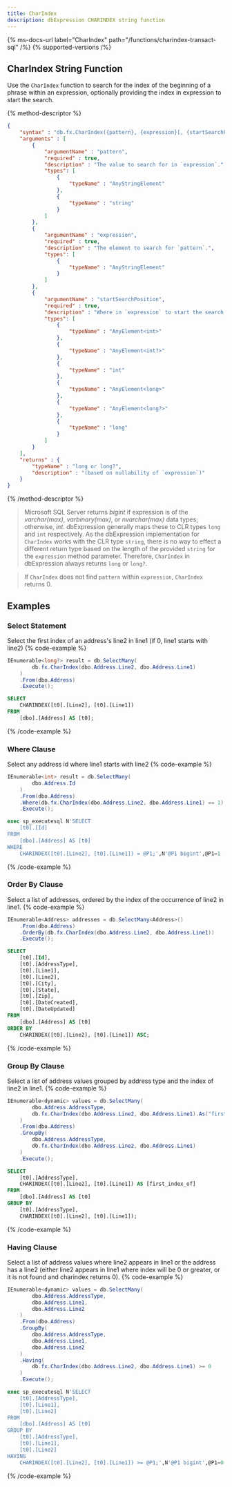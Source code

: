 ```yaml
---
title: CharIndex
description: dbExpression CHARINDEX string function
---
```


{% ms-docs-url label="CharIndex" path="/functions/charindex-transact-sql" /%}
{% supported-versions /%}

## CharIndex String Function

Use the `CharIndex` function to search for the index of the beginning of a phrase within an 
expression, optionally providing the index in expression to start the search.

{% method-descriptor %}
```json
{
    "syntax" : "db.fx.CharIndex({pattern}, {expression}[, {startSearchPosition}])",
    "arguments" : [
        {
            "argumentName" : "pattern",
            "required" : true,
            "description" : "The value to search for in `expression`.",
            "types": [
                { 
                    "typeName" : "AnyStringElement"
                },
                { 
                    "typeName" : "string"
                }
            ]
        },
        {
            "argumentName" : "expression",
            "required" : true,
            "description" : "The element to search for `pattern`.",
            "types": [
                { 
                    "typeName" : "AnyStringElement"
                }
            ]
        },
        {
            "argumentName" : "startSearchPosition",
            "required" : true,
            "description" : "Where in `expression` to start the search for `pattern`.",
            "types": [
                { 
                    "typeName" : "AnyElement<int>"
                },
                { 
                    "typeName" : "AnyElement<int?>"
                },
                { 
                    "typeName" : "int"
                },
                { 
                    "typeName" : "AnyElement<long>"
                },
                { 
                    "typeName" : "AnyElement<long?>"
                },
                { 
                    "typeName" : "long"
                }
            ]
        }              
    ],
    "returns" : { 
        "typeName" : "long or long?", 
        "description" : "(based on nullability of `expression`)"
    }
}
```
{% /method-descriptor %}

> Microsoft SQL Server returns *bigint* if expression is of the *varchar(max)*, *varbinary(max)*, or *nvarchar(max)* data types; otherwise, *int*. 
dbExpression generally maps these to CLR types `long` and `int` respectively. As the dbExpression implementation for `CharIndex` works 
with the CLR type `string`, there is no way to effect a different return type based on the length of the 
provided `string` for the `expression` method parameter. Therefore, `CharIndex` in dbExpression always returns `long` or `long?`.

> If `CharIndex` does not find `pattern` within `expression`, `CharIndex` returns 0.

## Examples
### Select Statement
Select the first index of an address's line2 in line1 (if 0, line1 starts with line2)
{% code-example %}
```csharp
IEnumerable<long?> result = db.SelectMany(
		db.fx.CharIndex(dbo.Address.Line2, dbo.Address.Line1)
	)
	.From(dbo.Address)
	.Execute();
```
```sql
SELECT
    CHARINDEX([t0].[Line2], [t0].[Line1])
FROM
    [dbo].[Address] AS [t0];
```
{% /code-example %}

### Where Clause
Select any address id where line1 starts with line2
{% code-example %}
```csharp
IEnumerable<int> result = db.SelectMany(
		dbo.Address.Id
	)
	.From(dbo.Address)
	.Where(db.fx.CharIndex(dbo.Address.Line2, dbo.Address.Line1) == 1)
	.Execute();
```
```sql
exec sp_executesql N'SELECT
    [t0].[Id]
FROM
    [dbo].[Address] AS [t0]
WHERE
    CHARINDEX([t0].[Line2], [t0].[Line1]) = @P1;',N'@P1 bigint',@P1=1
```
{% /code-example %}

### Order By Clause
Select a list of addresses, ordered by the index of the occurrence of line2 in line1.
{% code-example %}
```csharp
IEnumerable<Address> addresses = db.SelectMany<Address>()
    .From(dbo.Address)
    .OrderBy(db.fx.CharIndex(dbo.Address.Line2, dbo.Address.Line1))
    .Execute();
```
```sql
SELECT
    [t0].[Id],
    [t0].[AddressType],
    [t0].[Line1],
    [t0].[Line2],
    [t0].[City],
    [t0].[State],
    [t0].[Zip],
    [t0].[DateCreated],
    [t0].[DateUpdated]
FROM
    [dbo].[Address] AS [t0]
ORDER BY
    CHARINDEX([t0].[Line2], [t0].[Line1]) ASC;
```
{% /code-example %}

### Group By Clause
Select a list of address values grouped by address type and the index of line2 in line1.
{% code-example %}
```csharp
IEnumerable<dynamic> values = db.SelectMany(
        dbo.Address.AddressType,
        db.fx.CharIndex(dbo.Address.Line2, dbo.Address.Line1).As("first_index_of")
    )
    .From(dbo.Address)
    .GroupBy(
        dbo.Address.AddressType,
        db.fx.CharIndex(dbo.Address.Line2, dbo.Address.Line1)
    )
    .Execute();
```
```sql
SELECT
    [t0].[AddressType],
    CHARINDEX([t0].[Line2], [t0].[Line1]) AS [first_index_of]
FROM
    [dbo].[Address] AS [t0]
GROUP BY
    [t0].[AddressType],
    CHARINDEX([t0].[Line2], [t0].[Line1]);
```
{% /code-example %}

### Having Clause
Select a list of address values where line2 appears in line1 or the address has a line2 (either line2 appears in line1 where index will be 0 or greater,
or it is not found and charindex returns 0).
{% code-example %}
```csharp
IEnumerable<dynamic> values = db.SelectMany(
		dbo.Address.AddressType,
		dbo.Address.Line1,
		dbo.Address.Line2
	)
	.From(dbo.Address)
	.GroupBy(
		dbo.Address.AddressType,
		dbo.Address.Line1,
		dbo.Address.Line2
	)
	.Having(
		db.fx.CharIndex(dbo.Address.Line2, dbo.Address.Line1) >= 0
	)
	.Execute();
```
```sql
exec sp_executesql N'SELECT
    [t0].[AddressType],
    [t0].[Line1],
    [t0].[Line2]
FROM
    [dbo].[Address] AS [t0]
GROUP BY
    [t0].[AddressType],
    [t0].[Line1],
    [t0].[Line2]
HAVING
    CHARINDEX([t0].[Line2], [t0].[Line1]) >= @P1;',N'@P1 bigint',@P1=0
```
{% /code-example %}


